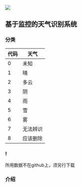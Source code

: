 ![](https://www.swjtu.edu.cn/images/logo.png)

## 基于监控的天气识别系统
### 分类
| 代码 | 天气     |
| ---- | -------- |
| 0    | 未知     |
| 1    | 晴       |
| 2    | 多云     |
| 3    | 阴       |
| 4    | 雨       |
| 5    | 雪       |
| 6    | 雾       |
| 7    | 无法辨识 |
| 8    | 应该删除 |

### !
所用数据不在github上，须另行下载

### 介绍
